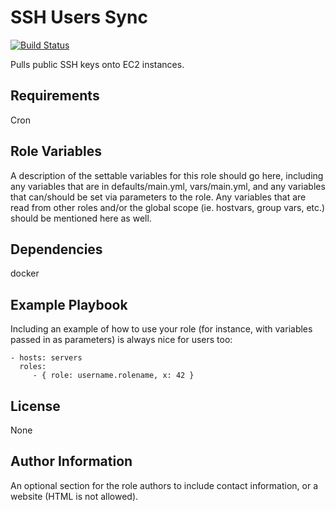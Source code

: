 SSH Users Sync
=========

[![Build Status](https://travis-ci.org/mergermarket/ansible-role-ssh-users-sync.svg?branch=master)](https://travis-ci.org/mergermarket/ansible-role-ssh-users-sync)

Pulls public SSH keys onto EC2 instances.

Requirements
------------

Cron

Role Variables
--------------

A description of the settable variables for this role should go here, including any variables that are in defaults/main.yml, vars/main.yml, and any variables that can/should be set via parameters to the role. Any variables that are read from other roles and/or the global scope (ie. hostvars, group vars, etc.) should be mentioned here as well.

Dependencies
------------

docker

Example Playbook
----------------

Including an example of how to use your role (for instance, with variables passed in as parameters) is always nice for users too:

    - hosts: servers
      roles:
         - { role: username.rolename, x: 42 }

License
-------

None

Author Information
------------------

An optional section for the role authors to include contact information, or a website (HTML is not allowed).
